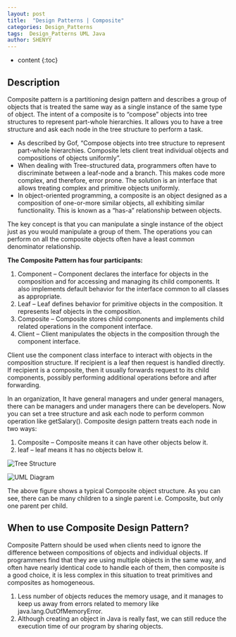 ```yaml
---
layout: post
title:  "Design Patterns | Composite"
categories: Design_Patterns
tags:  Design_Patterns UML Java
author: SHENYY
---
```


* content
{:toc}

## Description

Composite pattern is a partitioning design pattern and describes a group of objects that is treated the same way as a single instance of the same type of object. The intent of a composite is to “compose” objects into tree structures to represent part-whole hierarchies. It allows you to have a tree structure and ask each node in the tree structure to perform a task.

* As described by Gof, “Compose objects into tree structure to represent part-whole hierarchies. Composite lets client treat individual objects and compositions of objects uniformly”.
* When dealing with Tree-structured data, programmers often have to discriminate between a leaf-node and a branch. This makes code more complex, and therefore, error prone. The solution is an interface that allows treating complex and primitive objects uniformly.
* In object-oriented programming, a composite is an object designed as a composition of one-or-more similar objects, all exhibiting similar functionality. This is known as a “has-a” relationship between objects.

The key concept is that you can manipulate a single instance of the object just as you would manipulate a group of them. The operations you can perform on all the composite objects often have a least common denominator relationship.






**The Composite Pattern has four participants:**

1. Component – Component declares the interface for objects in the composition and for accessing and managing its child components. It also implements default behavior for the interface common to all classes as appropriate.
2. Leaf – Leaf defines behavior for primitive objects in the composition. It represents leaf objects in the composition.
3. Composite – Composite stores child components and implements child related operations in the component interface.
4. Client – Client manipulates the objects in the composition through the component interface.

Client use the component class interface to interact with objects in the composition structure. If recipient is a leaf then request is handled directly. If recipient is a composite, then it usually forwards request to its child components, possibly performing additional operations before and after forwarding.

In an organization, It have general managers and under general managers, there can be managers and under managers there can be developers. Now you can set a tree structure and ask each node to perform common operation like getSalary().
Composite design pattern treats each node in two ways:
1) Composite – Composite means it can have other objects below it.
2) leaf – leaf means it has no objects below it.

![Tree Structure](https://shenyy1993.github.io/blog/assets/Composite-Design-Pattern-Diagram.png)

![UML Diagram](https://shenyy1993.github.io/blog/assets/Composite-Design-Pattern-Diagram-1.png)

The above figure shows a typical Composite object structure. As you can see, there can be many children to a single parent i.e. Composite, but only one parent per child.

## When to use Composite Design Pattern?

Composite Pattern should be used when clients need to ignore the difference between compositions of objects and individual objects. If programmers find that they are using multiple objects in the same way, and often have nearly identical code to handle each of them, then composite is a good choice, it is less complex in this situation to treat primitives and composites as homogeneous.

1. Less number of objects reduces the memory usage, and it manages to keep us away from errors related to memory like java.lang.OutOfMemoryError.
2. Although creating an object in Java is really fast, we can still reduce the execution time of our program by sharing objects.

